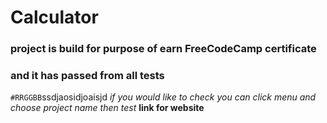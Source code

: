 # Calculator
### project is build for purpose of earn FreeCodeCamp certificate </br>
### and it has passed from all tests
`#RRGGBB`ssdjaosidjoaisjd
*if you would like to check*
*you can click menu and choose project name then test*
**link for website**
